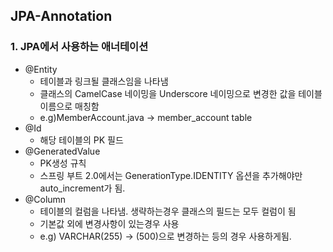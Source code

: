 ## JPA-Annotation

### 1. JPA에서 사용하는 애너테이션
* @Entity
    - 테이블과 링크될 클래스임을 나타냄
    - 클래스의 CamelCase 네이밍을 Underscore 네이밍으로 변경한 값을 테이블 이름으로 매칭함
    - e.g)MemberAccount.java -> member_account table
* @Id
    - 해당 테이블의 PK 필드
* @GeneratedValue
    - PK생성 규칙
    - 스프링 부트 2.0에서는 GenerationType.IDENTITY 옵션을 추가해야만 auto_increment가 됨.
* @Column
    - 테이블의 컬럼을 나타냄. 생략하는경우 클래스의 필드는 모두 컬럼이 됨
    - 기본값 외에 변경사항이 있는경우 사용
    - e.g) VARCHAR(255) -> (500)으로 변경하는 등의 경우 사용하게됨.



